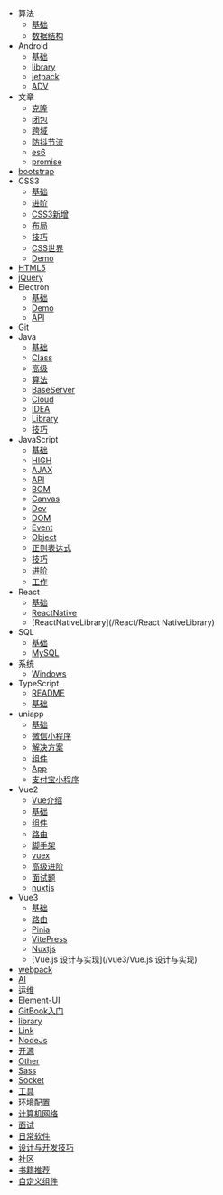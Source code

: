 - 算法
  - [基础](/algorithm/README)
  - [数据结构](/algorithm/DataStructure)
- Android
  - [基础](/Android/README)
  - [library](/Android/library)
  - [jetpack](/Android/jetpack)
  - [ADV](/Android/adv)
- 文章
  - [克隆](/article/clone)
  - [闭包](/article/closure)
  - [跨域](/article/cors)
  - [防抖节流](/article/debounce&throttle)
  - [es6](/article/es6)
  - [promise](/article/promise)
- [bootstrap](/bootstrap/README)
- CSS3
  - [基础](/css3/README)
  - [进阶](/css3/ADV)
  - [CSS3新增](/css3/CSS3)
  - [布局](/css3/LAYOUT)
  - [技巧](/css3/SKILL)
  - [CSS世界](/css3/NewWorld)
  - [Demo](/css3/Demo)
- [HTML5](/html5/README)
- [jQuery](/jQuery/README)
- Electron
  - [基础](/Electron/README)
  - [Demo](/Electron/DEMO)
  - [API](/Electron/API)
- [Git](/git/README)
- Java
  - [基础](/java/README)
  - [Class](/java/Class)
  - [高级](/java/High)
  - [算法](/java/Algorithm)
  - [BaseServer](/java/BaseServer)
  - [Cloud](/java/Cloud)
  - [IDEA](/java/IDEA)
  - [Library](/java/Library)
  - [技巧](/java/Skill)
- JavaScript
  - [基础](/js/README)
  - [HIGH](/js/HIGH)
  - [AJAX](/js/AJAX)
  - [API](/js/API)
  - [BOM](/js/BOM)
  - [Canvas](/js/canvas)
  - [Dev](/js/DEV)
  - [DOM](/js/DOM)
  - [Event](/js/EVENT)
  - [Object](/js/OBJECT)
  - [正则表达式](/js/REG)
  - [技巧](/js/SKILL)
  - [进阶](/js/ADV)
  - [工作](/js/WORK)
- React
  - [基础](/React/React)
  - [ReactNative](/React/ReactNative)
  - [ReactNativeLibrary](/React/React NativeLibrary)
- SQL
  - [基础](/sql/README)
  - [MySQL](/sql/MySQL)
- 系统
  - [Windows](/system/Windows)
- TypeScript
  - [README](/TypeScript/README)
  - [基础](/TypeScript/BASE)
- uniapp
  - [基础](/uniapp/README)
  - [微信小程序](/uniapp/MP)
  - [解决方案](/uniapp/solution)
  - [组件](/uniapp/Component)
  - [App](/uniapp/App)
  - [支付宝小程序](/uniapp/ALI)
- Vue2
  - [Vue介绍](/vue2/README)
  - [基础](/vue2/base)
  - [组件](/vue2/component)
  - [路由](/vue2/vue-router)
  - [脚手架](/vue2/vue-cli)
  - [vuex](/vue2/vuex)
  - [高级进阶](/vue2/adv)
  - [面试题](/vue2/interview)
  - [nuxtjs](/vue2/nuxtjs)
- Vue3
  - [基础](/vue3/README)
  - [路由](/vue3/Router)
  - [Pinia](/vue3/Pinia)
  - [VitePress](/vue3/VitePress)
  - [Nuxtjs](/vue3/Nuxtjs)
  - [Vue.js 设计与实现](/vue3/Vue.js 设计与实现)
- [webpack](/webpack/README)
- [AI](AI)
- [运维](DevOps)
- [Element-UI](Element-UI)
- [GitBook入门](GitBook入门)
- [library](library)
- [Link](Link)
- [NodeJs](NodeJs)
- [开源](OpenSource)
- [Other](Other)
- [Sass](Sass)
- [Socket](Socket)
- [工具](Tools)
- [环境配置](环境配置)
- [计算机网络](计算机网络)
- [面试](面试)
- [日常软件](日常软件)
- [设计与开发技巧](设计与开发技巧)
- [社区](社区)
- [书籍推荐](书籍推荐)
- [自定义组件](自定义组件)





